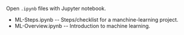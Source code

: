 Open `.ipynb` files with Jupyter notebook.


* ML-Steps.ipynb -- Steps/checklist for a manchine-learning project.
* ML-Overview.ipynb -- Introduction to machine learning.
